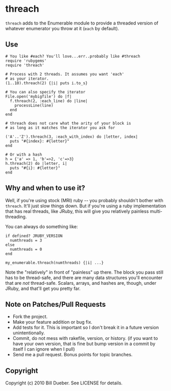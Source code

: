 # threach

`threach` adds to the Enumerable module to provide a threaded
version of whatever enumerator you throw at it (`each` by default).

## Use

    # You like #each? You'll love...err..probably like #threach
    require 'rubygems'
    require 'threach'
    
    # Process with 2 threads. It assumes you want 'each'
    # as your iterator.
    (1..10).threach(2) {|i| puts i.to_s}  

    # You can also specify the iterator
    File.open('mybigfile') do |f|
      f.threach(2, :each_line) do |line|
        processLine(line)
      end
    end

    # threach does not care what the arity of your block is
    # as long as it matches the iterator you ask for

    ('A'..'Z').threach(3, :each_with_index) do |letter, index|
      puts "#{index}: #{letter}"
    end

    # Or with a hash
    h = {'a' => 1, 'b'=>2, 'c'=>3}
    h.threach(2) do |letter, i|
      puts "#{i}: #{letter}"
    end

## Why and when to use it?

Well, if you're using stock (MRI) ruby -- you probably shouldn't bother with `threach`. It'll just slow things down. But if you're using a ruby implementation that has real threads, like JRuby, this will give you relatively painless multi-threading.

You can always do something like:

    if defined? JRUBY_VERSION
      numthreads = 3
    else
      numthreads = 0
    end

    my_enumerable.threach(numthreads) {|i| ...}

Note the "relatively" in front of "painless" up there. The block you pass still has to be thread-safe, and there are many data structures you'll encounter that are *not* thread-safe. Scalars, arrays, and hashes are, though, under JRuby, and that'll get you pretty far.



## Note on Patches/Pull Requests
 
* Fork the project.
* Make your feature addition or bug fix.
* Add tests for it. This is important so I don't break it in a
  future version unintentionally.
* Commit, do not mess with rakefile, version, or history.
  (if you want to have your own version, that is fine but bump version in a commit by itself I can ignore when I pull)
* Send me a pull request. Bonus points for topic branches.

## Copyright

Copyright (c) 2010 Bill Dueber. See LICENSE for details.
